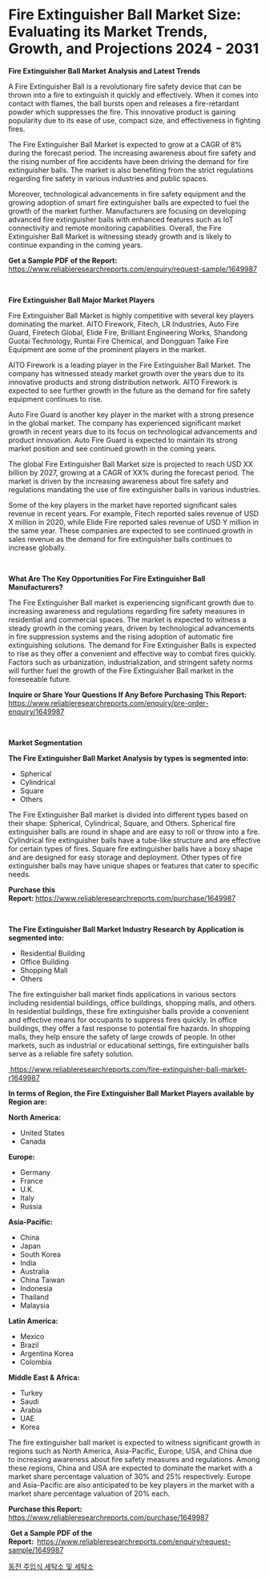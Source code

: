 <p><h1>Fire Extinguisher Ball Market Size: Evaluating its Market Trends, Growth, and Projections 2024 - 2031</h1></p><p><strong>Fire Extinguisher Ball Market Analysis and Latest Trends</strong></p>
<p><p>A Fire Extinguisher Ball is a revolutionary fire safety device that can be thrown into a fire to extinguish it quickly and effectively. When it comes into contact with flames, the ball bursts open and releases a fire-retardant powder which suppresses the fire. This innovative product is gaining popularity due to its ease of use, compact size, and effectiveness in fighting fires.</p><p>The Fire Extinguisher Ball Market is expected to grow at a CAGR of 8% during the forecast period. The increasing awareness about fire safety and the rising number of fire accidents have been driving the demand for fire extinguisher balls. The market is also benefiting from the strict regulations regarding fire safety in various industries and public spaces.</p><p>Moreover, technological advancements in fire safety equipment and the growing adoption of smart fire extinguisher balls are expected to fuel the growth of the market further. Manufacturers are focusing on developing advanced fire extinguisher balls with enhanced features such as IoT connectivity and remote monitoring capabilities. Overall, the Fire Extinguisher Ball Market is witnessing steady growth and is likely to continue expanding in the coming years.</p></p>
<p><strong>Get a Sample PDF of the Report:&nbsp;</strong> <a href="https://www.reliableresearchreports.com/enquiry/request-sample/1649987">https://www.reliableresearchreports.com/enquiry/request-sample/1649987</a></p>
<p>&nbsp;</p>
<p><strong>Fire Extinguisher Ball Major Market Players</strong></p>
<p><p>Fire Extinguisher Ball Market is highly competitive with several key players dominating the market. AITO Firework, Fitech, LR Industries, Auto Fire Guard, Firetech Global, Elide Fire, Brilliant Engineering Works, Shandong Guotai Technology, Runtai Fire Chemical, and Dongguan Taike Fire Equipment are some of the prominent players in the market.</p><p>AITO Firework is a leading player in the Fire Extinguisher Ball Market. The company has witnessed steady market growth over the years due to its innovative products and strong distribution network. AITO Firework is expected to see further growth in the future as the demand for fire safety equipment continues to rise.</p><p>Auto Fire Guard is another key player in the market with a strong presence in the global market. The company has experienced significant market growth in recent years due to its focus on technological advancements and product innovation. Auto Fire Guard is expected to maintain its strong market position and see continued growth in the coming years.</p><p>The global Fire Extinguisher Ball Market size is projected to reach USD XX billion by 2027, growing at a CAGR of XX% during the forecast period. The market is driven by the increasing awareness about fire safety and regulations mandating the use of fire extinguisher balls in various industries.</p><p>Some of the key players in the market have reported significant sales revenue in recent years. For example, Fitech reported sales revenue of USD X million in 2020, while Elide Fire reported sales revenue of USD Y million in the same year. These companies are expected to see continued growth in sales revenue as the demand for fire extinguisher balls continues to increase globally.</p></p>
<p>&nbsp;</p>
<p><strong>What Are The Key Opportunities For Fire Extinguisher Ball Manufacturers?</strong></p>
<p><p>The Fire Extinguisher Ball market is experiencing significant growth due to increasing awareness and regulations regarding fire safety measures in residential and commercial spaces. The market is expected to witness a steady growth in the coming years, driven by technological advancements in fire suppression systems and the rising adoption of automatic fire extinguishing solutions. The demand for Fire Extinguisher Balls is expected to rise as they offer a convenient and effective way to combat fires quickly. Factors such as urbanization, industrialization, and stringent safety norms will further fuel the growth of the Fire Extinguisher Ball market in the foreseeable future.</p></p>
<p><strong>Inquire or Share Your Questions If Any Before Purchasing This Report:</strong> <a href="https://www.reliableresearchreports.com/enquiry/pre-order-enquiry/1649987">https://www.reliableresearchreports.com/enquiry/pre-order-enquiry/1649987</a></p>
<p>&nbsp;</p>
<p><strong>Market Segmentation</strong></p>
<p><strong>The Fire Extinguisher Ball Market Analysis by types is segmented into:</strong></p>
<p><ul><li>Spherical</li><li>Cylindrical</li><li>Square</li><li>Others</li></ul></p>
<p><p>The Fire Extinguisher Ball market is divided into different types based on their shape: Spherical, Cylindrical, Square, and Others. Spherical fire extinguisher balls are round in shape and are easy to roll or throw into a fire. Cylindrical fire extinguisher balls have a tube-like structure and are effective for certain types of fires. Square fire extinguisher balls have a boxy shape and are designed for easy storage and deployment. Other types of fire extinguisher balls may have unique shapes or features that cater to specific needs.</p></p>
<p><strong>Purchase this Report:&nbsp;</strong><a href="https://www.reliableresearchreports.com/purchase/1649987">https://www.reliableresearchreports.com/purchase/1649987</a></p>
<p>&nbsp;</p>
<p><strong>The Fire Extinguisher Ball Market Industry Research by Application is segmented into:</strong></p>
<p><ul><li>Residential Building</li><li>Office Building</li><li>Shopping Mall</li><li>Others</li></ul></p>
<p><p>The fire extinguisher ball market finds applications in various sectors including residential buildings, office buildings, shopping malls, and others. In residential buildings, these fire extinguisher balls provide a convenient and effective means for occupants to suppress fires quickly. In office buildings, they offer a fast response to potential fire hazards. In shopping malls, they help ensure the safety of large crowds of people. In other markets, such as industrial or educational settings, fire extinguisher balls serve as a reliable fire safety solution.</p></p>
<p><a href="https://www.reliableresearchreports.com/fire-extinguisher-ball-market-r1649987">&nbsp;https://www.reliableresearchreports.com/fire-extinguisher-ball-market-r1649987</a></p>
<p><strong>In terms of Region, the Fire Extinguisher Ball Market Players available by Region are:</strong></p>
<p>
    <p> <strong> North America: </strong>
        <ul>
            <li>United States</li>
            <li>Canada</li>
        </ul>
        </p> 
    <p> <strong> Europe: </strong>
        <ul>
            <li>Germany</li>
            <li>France</li>
            <li>U.K.</li>
            <li>Italy</li>
            <li>Russia</li>
        </ul>
        </p> 
    <p> <strong> Asia-Pacific: </strong>
        <ul>
            <li>China</li>
            <li>Japan</li>
            <li>South Korea</li>
            <li>India</li>
            <li>Australia</li>
            <li>China Taiwan</li>
            <li>Indonesia</li>
            <li>Thailand</li>
            <li>Malaysia</li>
        </ul>
        </p> 
    <p> <strong> Latin America: </strong>
        <ul>
            <li>Mexico</li>
            <li>Brazil</li>
            <li>Argentina Korea</li>
            <li>Colombia</li>
        </ul>
        </p> 
    <p> <strong> Middle East & Africa: </strong>
        <ul>
            <li>Turkey</li>
            <li>Saudi</li>
            <li>Arabia</li>
            <li>UAE</li>
            <li>Korea</li>
        </ul>
    </p>
    </p>
<p><p>The fire extinguisher ball market is expected to witness significant growth in regions such as North America, Asia-Pacific, Europe, USA, and China due to increasing awareness about fire safety measures and regulations. Among these regions, China and USA are expected to dominate the market with a market share percentage valuation of 30% and 25% respectively. Europe and Asia-Pacific are also anticipated to be key players in the market with a market share percentage valuation of 20% each.</p></p>
<p><strong>Purchase this Report: </strong><a href="https://www.reliableresearchreports.com/purchase/1649987">https://www.reliableresearchreports.com/purchase/1649987</a></p>
<p>&nbsp;<strong>Get a Sample PDF of the Report:&nbsp;&nbsp;</strong><a href="https://www.reliableresearchreports.com/enquiry/request-sample/1649987">https://www.reliableresearchreports.com/enquiry/request-sample/1649987</a></p>
<p><strong></strong></p>
<p><p><a href="https://github.com/muchswr/Market-Research-Report-List-1/blob/main/1107346118375.md">동전 주입식 세탁소 및 세탁소</a></p></p>